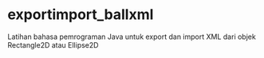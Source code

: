 # exportimport_ballxml
Latihan bahasa pemrograman Java untuk export dan import XML dari objek Rectangle2D atau Ellipse2D
